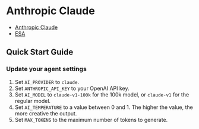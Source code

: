 # Anthropic Claude
- [Anthropic Claude](https://console.anthropic.com/docs/access)
- [ESA](https://github.com/experian-sales-advisor/ESA)

## Quick Start Guide
### Update your agent settings
1. Set `AI_PROVIDER` to `claude`.
2. Set `ANTHROPIC_API_KEY` to your OpenAI API key.
3. Set `AI_MODEL` to `claude-v1-100k` for the 100k model, or `claude-v1` for the regular model.
4. Set `AI_TEMPERATURE` to a value between 0 and 1. The higher the value, the more creative the output.
5. Set `MAX_TOKENS` to the maximum number of tokens to generate.
